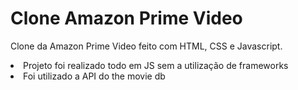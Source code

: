 <h1>Clone Amazon Prime Video</h1>
 <p> Clone da Amazon Prime Video feito com HTML, CSS e Javascript. </p>
 <li>Projeto foi realizado todo em JS sem a utilização de frameworks </li>
 <li>Foi utilizado a API do the movie db</li>
